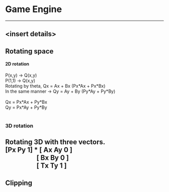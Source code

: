 # Game Engine
---
\<insert details\>
---
## Rotating space
#### 2D rotation
P(x,y) -> Q(x,y) <br>
P(1,1) -> Q(x,y) <br>
Rotating by theta, Qx = Ax + Bx  (Px\*Ax + Px\*Bx)   <br>
In the same manner -> Qy = Ay + By (Py\*Ay + Py\*By) <br>
<br>
Qx = Px\*Ax + Py\*Bx <br>
Qy = Px\*Ay + Py\*By <br>
<br>

### 3D rotation
Rotating 3D with three vectors. <br>
\[Px Py 1\] \* \[ Ax Ay 0 \] <br>
&nbsp;&nbsp;&nbsp;&nbsp;&nbsp;&nbsp;&nbsp;&nbsp;&nbsp;&nbsp;&nbsp;&nbsp;&nbsp;&nbsp;&nbsp;&nbsp;&nbsp;&nbsp;&nbsp;&nbsp;\[ Bx By 0 \] <br> 
&nbsp;&nbsp;&nbsp;&nbsp;&nbsp;&nbsp;&nbsp;&nbsp;&nbsp;&nbsp;&nbsp;&nbsp;&nbsp;&nbsp;&nbsp;&nbsp;&nbsp;&nbsp;&nbsp;&nbsp;\[ Tx Ty 1 \] <br>
---
## Clipping


